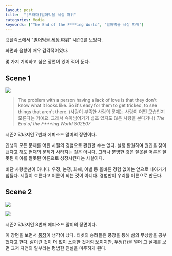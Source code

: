 ```yaml
---
layout: post
title:  "[드라마]빌어먹을 세상 따위"
categories: Media
keywords: ["The End of the F***ing World", "빌어먹을 세상 따위"]
---
```


넷플릭스에서 "[빌어먹을 세상 따위](https://namu.wiki/w/%EB%B9%8C%EC%96%B4%EB%A8%B9%EC%9D%84%20%EC%84%B8%EC%83%81%20%EB%94%B0%EC%9C%84)" 시즌2를 보았다.

화면과 음향이 매우 감각적이었다.

몇 가지 기억하고 싶은 장면이 있어 적어 둔다.

## Scene 1

![]({{site.imgurl}}/2019-11-06/The_End_of_the_FXXXing_World_S02E07.png)

> The problem with a person having a lack of love is that they don't know what it looks like. So it's easy for them to get tricked, to see things that aren't there. (사랑이 부족한 사람의 문제는 사랑이 어떤 모습인지 모른다는 거예요. 그래서 속아넘어가기 쉽죠 있지도 않은 사랑을 본다거나) _The End of the F***ing World S02E07_

시즌2 막바지인 7번째 에피소드 말미의 장면이다.

인생의 모든 문제를 어린 시절의 경험으로 환원할 수는 없다. 설령 환원하여 원인을 찾아낸다고 해도 현재의 문제가 사라지는 것은 아니다. 그러나 분명한 것은 잘못된 어른은 잘못된 아이를 잘못된 어른으로 성장시킨다는 사실이다.

비단 사랑뿐만이 아니다. 우정, 논쟁, 화해, 이별 등 올바른 경험 없이는 앞으로 나아가기 힘들다. 세월이 흐른다고 어른이 되는 것이 아니다. 경험만이 우리를 어른으로 만든다. 

## Scene 2

![]({{site.imgurl}}/2019-11-06/The_End_of_the_FXXXing_World_S02E08_1.png)

![]({{site.imgurl}}/2019-11-06/The_End_of_the_FXXXing_World_S02E08_2.png)

시즌2 막바지인 8번째 에피소드 말미의 장면이다.

이 장면을 보면서 [풍장](https://namu.wiki/w/%ED%92%8D%EC%9E%A5)이 생각이 났다. 티벳의 승려들은 풍장을 통해 삶의 무상함을 공부했다고 한다. 삶이란 것이 더 없이 소중한 것처럼 보이지만, 뚜껑(?)을 열어 그 실체를 보면 그저 자연의 일부라는 평범한 진실을 마주하게 된다.
